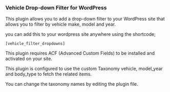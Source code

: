 ### Vehicle Drop-down Filter for WordPress

This plugin allows you to add a drop-down filter to your WordPress site that allows you to filter by vehicle make, model and year.

you can add this to your wordpress site anywhere using the shortcode;

```
[vehicle_filter_dropdowns]
```

This plugin requires ACF (Advanced Custom Fields) to be installed and activated on your site.

This plugin is configured to use the custom Taxonomy vehicle, model_year and body_type to fetch the related items.

You can change the taxonomy names by editing the plugin file.
